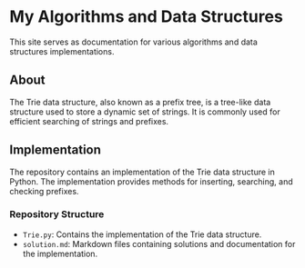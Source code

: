 # My Algorithms and Data Structures

This site serves as documentation for various algorithms and data structures implementations.


## About

The Trie data structure, also known as a prefix tree, is a tree-like data structure used to store a dynamic set of strings. It is commonly used for efficient searching of strings and prefixes.

## Implementation

The repository contains an implementation of the Trie data structure in Python. The implementation provides methods for inserting, searching, and checking prefixes.

### Repository Structure

- `Trie.py`: Contains the implementation of the Trie data structure.
- `solution.md`: Markdown files containing solutions and documentation for the implementation.
